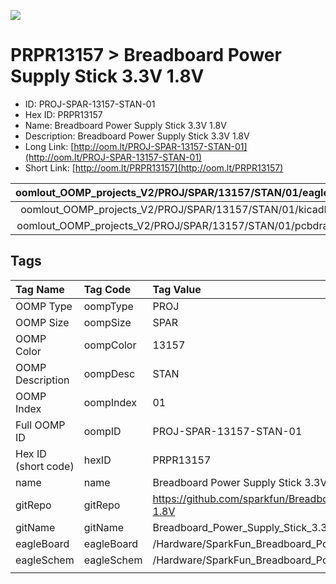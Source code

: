 


  
![][im]
# PRPR13157 > Breadboard Power Supply Stick 3.3V 1.8V

- ID: PROJ-SPAR-13157-STAN-01
- Hex ID: PRPR13157
- Name: Breadboard Power Supply Stick 3.3V 1.8V
- Description: Breadboard Power Supply Stick 3.3V 1.8V
- Long Link: [http://oom.lt/PROJ-SPAR-13157-STAN-01](http://oom.lt/PROJ-SPAR-13157-STAN-01)
- Short Link: [http://oom.lt/PRPR13157](http://oom.lt/PRPR13157)
  

|oomlout_OOMP_projects_V2/PROJ/SPAR/13157/STAN/01/eagleImage.png|oomlout_OOMP_projects_V2/PROJ/SPAR/13157/STAN/01/eagleSchemImage.png|oomlout_OOMP_projects_V2/PROJ/SPAR/13157/STAN/01/kicadPcb3dFront.png|oomlout_OOMP_projects_V2/PROJ/SPAR/13157/STAN/01/kicadPcb3dBack.png|
| :---: | :---: | :---: | :---: |
|oomlout_OOMP_projects_V2/PROJ/SPAR/13157/STAN/01/kicadPcb3d.png|oomlout_OOMP_projects_V2/PROJ/SPAR/13157/STAN/01/bomBack.png|oomlout_OOMP_projects_V2/PROJ/SPAR/13157/STAN/01/bomFront.png|oomlout_OOMP_projects_V2/PROJ/SPAR/13157/STAN/01/pcbdraw.svg|
|oomlout_OOMP_projects_V2/PROJ/SPAR/13157/STAN/01/pcbdrawBack.svg||||

## Tags
  

|Tag Name|Tag Code|Tag Value|
| :--- | :--- | :--- |
|OOMP Type|oompType|PROJ|
|OOMP Size|oompSize|SPAR|
|OOMP Color|oompColor|13157|
|OOMP Description|oompDesc|STAN|
|OOMP Index|oompIndex|01|
|Full OOMP ID|oompID|PROJ-SPAR-13157-STAN-01|
|Hex ID (short code)|hexID|PRPR13157|
|name|name|Breadboard Power Supply Stick 3.3V 1.8V|
|gitRepo|gitRepo|https://github.com/sparkfun/Breadboard_Power_Supply_Stick_3.3V-1.8V|
|gitName|gitName|Breadboard_Power_Supply_Stick_3.3V-1.8V|
|eagleBoard|eagleBoard|/Hardware/SparkFun_Breadboard_Power_Supply-3.3-1.8SMD.brd|
|eagleSchem|eagleSchem|/Hardware/SparkFun_Breadboard_Power_Supply-3.3-1.8SMD.sch|
||||



[im]: PROJ/SPAR/13157/STAN/01/kicadPcb3d_450.png
